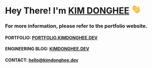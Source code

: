 <h1>Hey There! I'm <a href="https://github.com/DEVHEE/" target="_blank">KIM DONGHEE</a> <img
src="/hi.gif" width="32" /></h1>

<h3>For more information, please refer to the portfolio website.</h4>

<h4>PORTFOLIO: <b><a href="https://portfolio.kimdonghee.dev">PORTFOLIO.KIMDONGHEE.DEV</a></b></h4>

<h4>ENGINEERING BLOG: <b><a href="https://kimdonghee.dev">KIMDONGHEE.DEV</a></b></h4>

<h4>CONTACT: <b><a href="mailto:hello@kimdonghee.dev">hello@kimdonghee.dev</a></b></h4>
